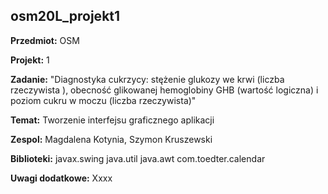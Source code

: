 ## osm20L_projekt1

**Przedmiot:** OSM

**Projekt:** 1

**Zadanie:** "Diagnostyka cukrzycy: stężenie glukozy we krwi (liczba rzeczywista
), obecność glikowanej hemoglobiny GHB (wartość logiczna) i poziom cukru w moczu
(liczba rzeczywista)"

**Temat:** Tworzenie interfejsu graficznego aplikacji

**Zespol:** Magdalena Kotynia, Szymon Kruszewski

**Biblioteki:** javax.swing java.util java.awt com.toedter.calendar

**Uwagi dodatkowe:** Xxxx
